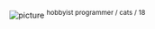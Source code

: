 ![picture](https://github.com/kewkartik/kewkartik/assets/108450560/643f0167-e226-4d78-93ac-174a9acc1451)
<sup> hobbyist programmer / cats / 18</sup>

